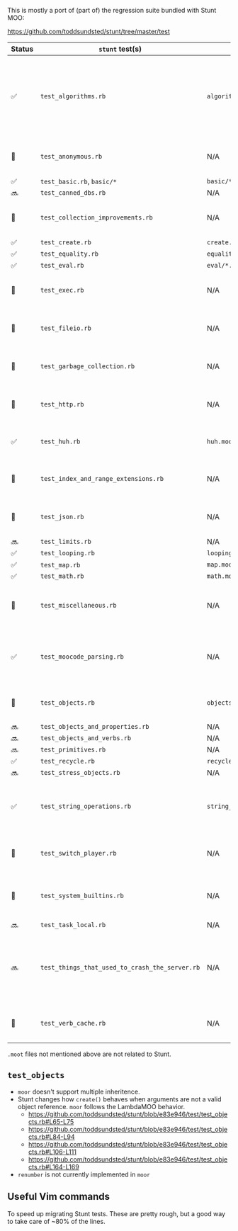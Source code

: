 This is mostly a port of (part of) the regression suite bundled with Stunt MOO:

https://github.com/toddsundsted/stunt/tree/master/test

| Status | `stunt` test(s)                                | `moor` test(s)               | Notes                                                                                       |
| ------ | ---------------------------------------------- | ---------------------------- | ------------------------------------------------------------------------------------------- |
| ✅     | `test_algorithms.rb`                           | `algorithms.moot`            | `stunt` added multiple hashing algorithms (not supported in `moor`). Fuzz tests not ported. |
| 🚫     | `test_anonymous.rb`                            | N/A                          | `moor` doesn't support anonymous objects.                                                   |
| ✅     | `test_basic.rb`, `basic/*`                     | `basic/*.moot`               |                                                                                             |
| 🔜     | `test_canned_dbs.rb`                           | N/A                          |                                                                                             |
| 🤔     | `test_collection_improvements.rb`              | N/A                          | Are these tests valuable / relevant for `moor`?                                             |
| ✅     | `test_create.rb`                               | `create.moot`                |                                                                                             |
| ✅     | `test_equality.rb`                             | `equality.moot`              |                                                                                             |
| ✅     | `test_eval.rb`                                 | `eval/*.moot`                |                                                                                             |
| 🚫     | `test_exec.rb`                                 | N/A                          | `moor` doesn't support this Stunt extension.                                                |
| 🚫     | `test_fileio.rb`                               | N/A                          | `moor` doesn't support this Stunt extension.                                                |
| 🚫     | `test_garbage_collection.rb`                   | N/A                          | `moor` doesn't support this Stunt extension.                                                |
| 🚫     | `test_http.rb`                                 | N/A                          | `moor` doesn't support this Stunt extension.                                                |
| ✅     | `test_huh.rb`                                  | `huh.moot`                   | See also `huh` test in the `telnet-host` crate.                                             |
| 🚫     | `test_index_and_range_extensions.rb`           | N/A                          | `moor` doesn't support this Stunt extension.                                                |
| 🚫     | `test_json.rb`                                 | N/A                          | `moor` doesn't support this Stunt extension.                                                |
| 🔜     | `test_limits.rb`                               | N/A                          |                                                                                             |
| ✅     | `test_looping.rb`                              | `looping.moot`               |                                                                                             |
| ✅     | ️`test_map.rb`                                  | `map.moot`                   |                                                                                             |
| ✅     | `test_math.rb`                                 | `math.moot`                  |                                                                                             |
| 🚫     | `test_miscellaneous.rb`                        | N/A                          | `moor` doesn't support this Stunt extension (`isa`)                                         |
| ✅     | `test_moocode_parsing.rb`                      | N/A                          | Dropped tests for Stunt extensions (`^` collection, bitwise operators)                      |
| 🚧     | `test_objects.rb`                              | `objects/{test_method}.moot` | See `test_objects` heading below                                                            |
| 🔜     | `test_objects_and_properties.rb`               | N/A                          |                                                                                             |
| 🔜     | `test_objects_and_verbs.rb`                    | N/A                          |                                                                                             |
| 🔜     | `test_primitives.rb`                           | N/A                          |                                                                                             |
| ✅     | `test_recycle.rb`                              | `recycle.moot`               |                                                                                             |
| 🔜     | `test_stress_objects.rb`                       | N/A                          |                                                                                             |
| ✅     | `test_string_operations.rb`                    | `string_operations.moot`     | Extended with cases based on LambdaMOO Programmer's Manual                                  |
| 🚫     | `test_switch_player.rb`                        | N/A                          | `moor` doesn't support this Stunt extension.                                                |
| 🚫     | `test_system_builtins.rb`                      | N/A                          | `moor` doesn't support this Stunt extension (`getenv`).                                     |
| 🔜     | `test_task_local.rb`                           | N/A                          |                                                                                             |
| 🔜     | `test_things_that_used_to_crash_the_server.rb` | N/A                          | Probably useful to test these, since they were tricky for another server at somepoint       |
| 🚫     | `test_verb_cache.rb`                           | N/A                          | `moor` doesn't support this Stunt extension.                                                |

`.moot` files not mentioned above are not related to Stunt.

## `test_objects`

- `moor` doesn't support multiple inheritence.
- Stunt changes how `create()` behaves when arguments are not a valid object reference. `moor` follows the LambdaMOO behavior.
  - https://github.com/toddsundsted/stunt/blob/e83e946/test/test_objects.rb#L65-L75
  - https://github.com/toddsundsted/stunt/blob/e83e946/test/test_objects.rb#L84-L94
  - https://github.com/toddsundsted/stunt/blob/e83e946/test/test_objects.rb#L106-L111
  - https://github.com/toddsundsted/stunt/blob/e83e946/test/test_objects.rb#L164-L169
- `renumber` is not currently implemented in `moor`

## Useful Vim commands

To speed up migrating Stunt tests. These are pretty rough, but a good way to take care of ~80% of the lines.
